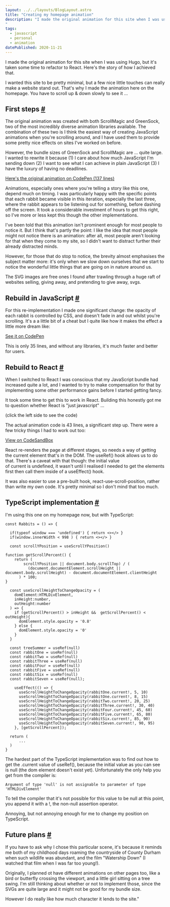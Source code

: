 ```yaml
---
layout: ../../layouts/BlogLayout.astro
title: "Creating my homepage animation"
description: "I made the original animation for this site when I was using Hugo, but it's taken some time to refactor to React. Here's the story of how I achieved that.
"
tags: 
  - javascript
  - personal
  - animation
datePublished: 2020-11-21
---
```

I made the original animation for this site when I was using Hugo, but it's taken some time to refactor to React. Here's the story of how I achieved that.

I wanted this site to be pretty minimal, but a few nice little touches can really make a website stand out. That's why I made the animation here on the homepage. You have to scroll up & down slowly to see it ...

## First steps [#](https://deliciousreverie.co.uk/posts/creating-homepage-animation/#first-steps)

The original animation was created with both ScrollMagic and GreenSock, two of the most incredibly diverse animation libraries available. The combination of these two is I think the easiest way of creating JavaScript animations when you're scrolling around, and I have used them to provide some pretty nice effects on sites I've worked on before.

However, the bundle sizes of GreenSock and ScrollMagic are ... quite large. I wanted to rewrite it because (1) I care about how much JavaScript I'm sending down (2) I want to see what I can achieve in plain JavaScript (3) I have the luxury of having no deadlines.

[Here's the original animation on CodePen (137 lines)](https://codepen.io/endymion1818/pen/xrRyXw)

Animations, especially ones where you're telling a story like this one, depend much on timing. I was particularly happy with the specific points that each rabbit became visible in this iteration, especially the last three, where the rabbit appears to be listening out for something, before dashing off the screen. It took a considerable investment of hours to get this right, so I've more or less kept this though the other implementations.

I've been told that this animation isn't prominent enough for most people to notice it. But I think that's partly the point: I like the idea that most people might not notice there is an animation: after all, most people aren't looking for that when they come to my site, so I didn't want to distract further their already distracted minds.

However, for those that do stop to notice, the brevity almost emphasises the subject matter more: it's only when we slow down ourselves that we start to notice the wonderful little things that are going on in nature around us.

The SVG images are free ones I found after trawling through a huge raft of websites selling, giving away, and pretending to give away, svgs.

## Rebuild in JavaScript [#](https://deliciousreverie.co.uk/posts/creating-homepage-animation/#rebuild-in-javascript)

For this re-implementation I made one significant change: the opacity of each rabbit is controlled by CSS, and doesn't fade in and out whilst you're scrolling. It's a a little bit of a cheat but I quite like how it makes the effect a little more dream like:

[See it on CodePen](https://codepen.io/endymion1818/pen/ZEbGXgj)

This is only 35 lines, and without any libraries, it's much faster and better for users.

## Rebuild to React [#](https://deliciousreverie.co.uk/posts/creating-homepage-animation/#rebuild-to-react)

When I switched to React I was conscious that my JavaScript bundle had increased quite a lot, and I wanted to try to make compensation for that by implementing some other performance gains before I started getting fancy.

It took some time to get this to work in React. Building this honestly got me to question whether React is "just javascript" ...

(click the left side to see the code)

The actual animation code is 43 lines, a significant step up. There were a few tricky things I had to work out too:

[View on CodeSandBox](https://y2in6.csb.app)

React re-renders the page at different stages, so needs a way of getting the current element that's in the DOM. The useRef() hook allows us to do that. There's a caveat with that though: the initial value of current is undefined, it wasn't until I realised I needed to get the elements first then call them inside of a useEffect() hook.

It was also easier to use a pre-built hook, react-use-scroll-position, rather than write my own code. It's pretty minimal so I don't mind that too much.

## TypeScript implementation [#](https://deliciousreverie.co.uk/posts/creating-homepage-animation/#typescript-implementation)

I'm using this one on my homepage now, but with TypeScript:

```
const Rabbits = () => {

  if(typeof window === 'undefined') { return <></> }
  if(window.innerWidth < 998 ) { return <></> }

  const scrollYPosition = useScrollYPosition()

function getScrollPercent() {
    return (
        scrollYPosition || document.body.scrollTop) / (
          (document.documentElement.scrollHeight || document.body.scrollHeight) - document.documentElement.clientHeight
      ) * 100;
}

  const useScrollHeightToChangeOpacity = (
    domElement:HTMLDivElement,
    inHeight:number,
    outHeight:number
  ) => {
    if (getScrollPercent() > inHeight &&  getScrollPercent() < outHeight){
      domElement.style.opacity = '0.8'
    } else {
      domElement.style.opacity = '0'
    }
  }

  const treeSummer = useRef(null)
  const rabbitOne = useRef(null)
  const rabbitTwo = useRef(null)
  const rabbitThree = useRef(null)
  const rabbitFour = useRef(null)
  const rabbitFive = useRef(null)
  const rabbitSix = useRef(null)
  const rabbitSeven = useRef(null);

    useEffect(() => {
      useScrollHeightToChangeOpacity(rabbitOne.current!, 5, 10)
      useScrollHeightToChangeOpacity(rabbitOne.current!, 8, 15)
      useScrollHeightToChangeOpacity(rabbitTwo.current!, 20, 25)
      useScrollHeightToChangeOpacity(rabbitThree.current!, 30, 40)
      useScrollHeightToChangeOpacity(rabbitFour.current!, 45, 60)
      useScrollHeightToChangeOpacity(rabbitFive.current!, 65, 80)
      useScrollHeightToChangeOpacity(rabbitSix.current!, 85, 90)
      useScrollHeightToChangeOpacity(rabbitSeven.current!, 90, 95)
    }, [getScrollPercent]);

  return (
      ...
  )
}
```

The hardest part of the TypeScript implementation was to find out how to get the .current value of useRef(), because the initial value as you can see is null (the dom element doesn't exist yet). Unfortunately the only help you get from the compiler is:

```
Argument of type 'null' is not assignable to parameter of type 'HTMLDivElement'
```

To tell the compiler that it's not possible for this value to be null at this point, you append it with a !, the non-null assertion operator.

Annoying, but not annoying enough for me to change my position on TypeScript.

## Future plans [#](https://deliciousreverie.co.uk/posts/creating-homepage-animation/#future-plans)

If you have to ask why I chose this particular scene, it's because it reminds me both of my childhood days roaming the countryside of County Durham when such wildlife was abundant, and the film "Watership Down" (I watched that film when I was far too young!).

Originally, I planned ot have different animations on other pages too, like a bird or butterfly crossing the viewport, and a little girl sitting on a tree swing. I'm still thinking about whether or not to implement those, since the SVGs are quite large and it might not be good for my bundle size.

However I do really like how much character it lends to the site."